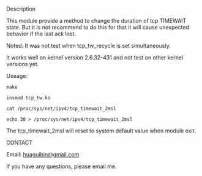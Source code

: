 Description

This module provide a method to change the duration of tcp TIMEWAIT state. But it is not recommend to do this for that it will cause unexpected behavior if the last ack lost.


Noted: 
It was not test when tcp_tw_recycle is set simultaneously.

It works well on kernel version 2.6.32-431 and not test on other kernel versions yet.

Useage:

	make

	insmod tcp_tw.ko

	cat /proc/sys/net/ipv4/tcp_timewait_2msl

	echo 30 > /proc/sys/net/ipv4/tcp_timewait_2msl 

The tcp_timewait_2msl will reset to system default value when module exit.


CONTACT

 Email: huaguibin@gmail.com

If you have any questions, please email me. 

